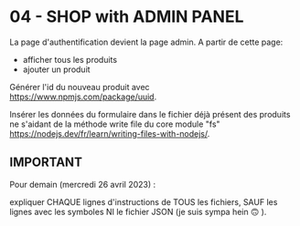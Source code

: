 # 04 - SHOP with ADMIN PANEL

La page d'authentification devient la page admin.
A partir de cette page:
- afficher tous les produits
- ajouter un produit

Générer l'id du nouveau produit avec https://www.npmjs.com/package/uuid.

Insérer les données du formulaire dans le fichier déjà présent des produits ne s'aidant de la méthode write file du core module "fs" https://nodejs.dev/fr/learn/writing-files-with-nodejs/.

## IMPORTANT

Pour demain (mercredi 26 avril 2023) :

expliquer CHAQUE lignes d'instructions de TOUS les fichiers, SAUF les lignes avec les symboles NI le fichier JSON (je suis sympa hein 🙃 ). 